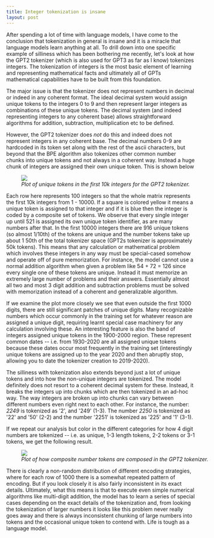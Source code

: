 ```yaml
---
title: Integer tokenization is insane
layout: post
---
```


After spending a lot of time with language models, I have come to the conclusion that tokenization in general is insane and it is a miracle that language models learn anything at all. To drill down into one specific example of silliness which has been bothering me recently, let's look at how the GPT2 tokenizer (which is also used for GPT3 as far as I know) tokenizes integers. The tokenization of integers is the most basic element of learning and representing mathematical facts and ultimately all of GPTs mathematical capabilities have to be built from this foundation.

The major issue is that the tokenizer does not represent numbers in decimal or indeed in any coherent format.  The ideal decimal system would assign unique tokens to the integers 0 to 9 and then represent larger integers as combinations of these unique tokens. The decimal system (and indeed representing integers to any coherent base) allows straightforward algorithms for addition, subtraction, multiplication etc to be defined.

However, the GPT2 tokenizer does *not* do this and indeed does not represent integers in any coherent base. The decimal numbers 0-9 are hardcoded in its token set along with the rest of the ascii characters, but beyond that the BPE algorithm also tokenizes other common number chunks into unique tokens and not always in a coherent way. Instead a huge chunk of integers are assigned their own unique token. This is shown below

<figure style="width: 120%"> <img src="{{ site.url }}{{ site.baseurl }}/assets/figures/number_tokenization_weirdness_gpt2.png"> <figcaption><em> Plot of unique tokens in the first 10k integers for the GPT2 tokenizer. </em></figcaption></figure>

Each row here represents 100 integers so that the whole matrix represents the first 10k integers from 1 - 10000. If a square is colored yellow it means a unique token is assigned to that integer and if it is blue then the integer is coded by a composite set of tokens. We observe that every single integer up until 521 is assigned its own unique token identifier, as are many numbers after that. In the first 10000 integers there are 916 unique tokens (so almost 1/10th) of the tokens are unique and the number tokens take up about 1 50th of the total tokenizer space (GPT2s tokenizer is approximately 50k tokens). This means that any calculation or mathematical problem which involves these integers in any way must be special-cased somehow and operate off of pure memorization. For instance, the model cannot use a normal addition algorithm when given a problem like 54 + 72 = 126 since every single one of these tokens are unique. Instead it must memorize an extremely large number of problems and their answers. Essentially almost all two and most 3 digit addition and subtraction problems must be solved with memorization instead of a coherent and generalizable algorithm.

If we examine the plot more closely we see that even outside the first 1000 digits, there are still significant patches of unique digits. Many recognizable numbers which occur commonly in the training set for whatever reason are assigned a unique digit, requiring learnt special case machinery for any calculation involving these. An interesting feature is also the band of integers assigned unique tokens in the 1900-2000 region. These represent common dates -- i.e. from 1930-2020 are all assigned unique tokens because these dates occur most frequently in the training set (interestingly unique tokens are assigned up to the year 2020 and then abruptly stop, allowing you to date the tokenizer creation to 2019-2020).

The silliness with tokenization also extends beyond just a lot of unique tokens and into how the non-unique integers are tokenized. The model definitely does not resort to a coherent decimal system for these. Instead, it breaks the integers up into chunks which are then tokenized in an ad-hoc way. The way integers are broken up into chunks can vary between different numbers even right next to each other. For instance, the number: *2249* is tokenized as '2', and '249' (1-3). The number *2250* is tokenized as '22' and '50' (2-2) and the number '2251' is tokenized as '225' and '1' (3-1).

If we repeat our analysis but color in the different categories for how 4 digit numbers are tokenized -- i.e. as unique, 1-3 length tokens, 2-2 tokens or 3-1 tokens, we get the following result.

<figure style="width: 120%"> <img src="{{ site.url }}{{ site.baseurl }}/assets/figures/gpt2_number_composition.png"> <figcaption><em> Plot of how composite number tokens are composed in the GPT2 tokenizer. </em></figcaption></figure>

There is clearly a non-random distribution of different encoding strategies, where for each row of 1000 there is a somewhat repeated pattern of encoding. But if you look closely it is also fairly inconsistent in its exact details. Ultimately, what this means is that to execute even simple numerical algorithms like multi-digit addition, the model has to learn a series of special cases depending on the exact details of the tokenization and, from looking the tokenization of larger numbers it looks like this problem never really goes away and there is always inconsistent chunking of large numbers into tokens and the occasional unique token to contend with. Life is tough as a language model.

